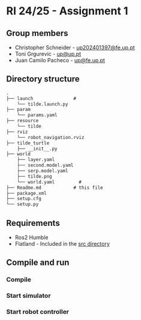 # RI 24/25 - Assignment 1

## Group members

- Christopher Schneider - <up202401397@fe.up.pt>
- Toni Grgurevic - <up@up.pt>
- Juan Camilo Pacheco - <up@fe.up.pt>

## Directory structure

```txt
.
├── launch               #
    └── tilde.launch.py
├── param
    └── params.yaml
├── resource
    └── tilde
├── rviz
    └── robot_navigation.rviz
├── tilde_turtle
    ├── __init__.py
├── world
    ├── layer.yaml
    ├── second.model.yaml
    ├── serp.model.yaml
    ├── tilde.png
    └── world.yaml         #  
├── Readme.md            # this file
├── package.xml
├── setup.cfg
└── setup.py
```

## Requirements

- Ros2 Humble 
- Flatland - Included in the [src directory](./src)

## Compile and run

### Compile


### Start simulator


### Start robot controller

